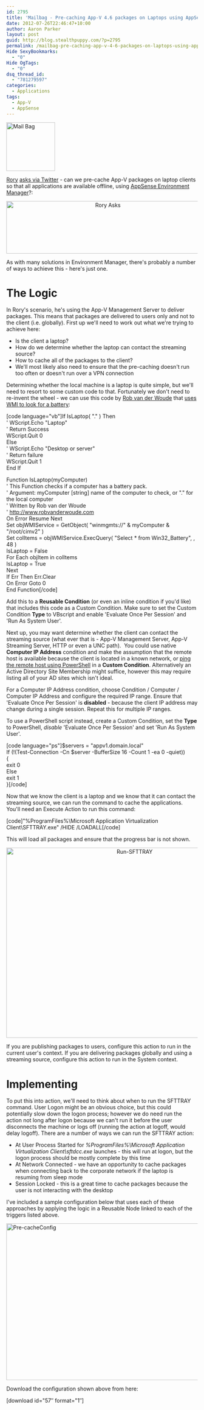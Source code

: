 ```yaml
---
id: 2795
title: 'Mailbag - Pre-caching App-V 4.6 packages on Laptops using AppSense Environment Manager 8'
date: 2012-07-26T22:46:47+10:00
author: Aaron Parker
layout: post
guid: http://blog.stealthpuppy.com/?p=2795
permalink: /mailbag-pre-caching-app-v-4-6-packages-on-laptops-using-appsense-environment-manager-8/
Hide SexyBookmarks:
  - "0"
Hide OgTags:
  - "0"
dsq_thread_id:
  - "781279597"
categories:
  - Applications
tags:
  - App-V
  - AppSense
---
```

<img class="size-full wp-image-2631 alignnone" title="Mail Bag" src="https://stealthpuppy.com/wp-content/uploads/2012/02/Mail-Bag.png" alt="Mail Bag" width="128" height="128" />

[Rory](https://twitter.com/Rorymon) [asks via Twitter](https://twitter.com/Rorymon/status/228536440403931136) - can we pre-cache App-V packages on laptop clients so that all applications are available offline, using [AppSense Environment Manager](http://www.appsense.com/policy-and-governance)?:

<p style="text-align: center;">
  <img class="size-full wp-image-2796 aligncenter" title="Rory Asks" src="https://stealthpuppy.com/wp-content/uploads/2012/07/RoryAsks.png" alt="Rory Asks" width="519" height="138" srcset="https://stealthpuppy.com/wp-content/uploads/2012/07/RoryAsks.png 519w, https://stealthpuppy.com/wp-content/uploads/2012/07/RoryAsks-150x39.png 150w, https://stealthpuppy.com/wp-content/uploads/2012/07/RoryAsks-300x79.png 300w" sizes="(max-width: 519px) 100vw, 519px" />
</p>

<p style="text-align: left;">
  As with many solutions in Environment Manager, there's probably a number of ways to achieve this - here's just one.
</p>

# The Logic

<p style="text-align: left;">
  In Rory's scenario, he's using the App-V Management Server to deliver packages. This means that packages are delivered to users only and not to the client (i.e. globally). First up we'll need to work out what we're trying to achieve here:
</p>

  * Is the client a laptop?
  * How do we determine whether the laptop can contact the streaming source?
  * How to cache all of the packages to the client?
  * We'll most likely also need to ensure that the pre-caching doesn't run too often or doesn't run over a VPN connection

Determining whether the local machine is a laptop is quite simple, but we'll need to resort to some custom code to that. Fortunately we don't need to re-invent the wheel - we can use this code by [Rob van der Woude](http://www.robvanderwoude.com/) that [uses WMI to look for a battery](http://www.robvanderwoude.com/vbstech_inventory_laptop.php):

[code language="vb"]If IsLaptop( "." ) Then  
' WScript.Echo "Laptop"  
' Return Success  
WScript.Quit 0  
Else  
' WScript.Echo "Desktop or server"  
' Return failure  
WScript.Quit 1  
End If

Function IsLaptop(myComputer)  
' This Function checks if a computer has a battery pack.  
' Argument: myComputer [string] name of the computer to check, or "." for the local computer  
' Written by Rob van der Woude  
' http://www.robvanderwoude.com  
On Error Resume Next  
Set objWMIService = GetObject( "winmgmts://" & myComputer & "/root/cimv2" )  
Set colItems = objWMIService.ExecQuery( "Select * from Win32_Battery", , 48 )  
IsLaptop = False  
For Each objItem in colItems  
IsLaptop = True  
Next  
If Err Then Err.Clear  
On Error Goto 0  
End Function[/code]

Add this to a **Reusable Condition** (or even an inline condition if you'd like) that includes this code as a Custom Condition. Make sure to set the Custom Condition **Type** to VBscript and enable 'Evaluate Once Per Session' and 'Run As System User'.

Next up, you may want determine whether the client can contact the streaming source (what ever that is - App-V Management Server, App-V Streaming Server, HTTP or even a UNC path).  You could use native **Computer IP Address** condition and make the assumption that the remote host is available because the client is located in a known network, or [ping the remote host using PowerShell](http://blogs.technet.com/b/heyscriptingguy/archive/2012/02/24/use-powershell-to-test-connectivity-on-remote-servers.aspx) in a **Custom Condition**. Alternatively an Active Directory Site Membership might suffice, however this may require listing all of your AD sites which isn't ideal.

For a Computer IP Address condition, choose Condition / Computer / Computer IP Address and configure the required IP range. Ensure that 'Evaluate Once Per Session' is **disabled** - because the client IP address may change during a single session. Repeat this for multiple IP ranges.

To use a PowerShell script instead, create a Custom Condition, set the **Type** to PowerShell, _disable_ 'Evaluate Once Per Session' and set 'Run As System User'.

[code language="ps"]$servers = "appv1.domain.local"  
If (!(Test-Connection -Cn $server -BufferSize 16 -Count 1 -ea 0 -quiet))  
{  
exit 0  
Else  
exit 1  
}[/code]

Now that we know the client is a laptop and we know that it can contact the streaming source, we can run the command to cache the applications. You'll need an Execute Action to run this command:

[code]"%ProgramFiles%\Microsoft Application Virtualization Client\SFTTRAY.exe" /HIDE /LOADALL[/code]

This will load all packages and ensure that the progress bar is not shown.

<p align="center">
  <a href="https://stealthpuppy.com/wp-content/uploads/2012/07/Run-SFTTRAY.png"><img style="background-image: none; padding-left: 0px; padding-right: 0px; display: inline; padding-top: 0px; border-width: 0px;" title="Run-SFTTRAY" src="https://stealthpuppy.com/wp-content/uploads/2012/07/Run-SFTTRAY_thumb.png" alt="Run-SFTTRAY" width="660" height="500" border="0" /></a>
</p>

If you are publishing packages to users, configure this action to run in the current user's context. If you are delivering packages globally and using a streaming source, configure this action to run in the System context.

# Implementing

To put this into action, we'll need to think about when to run the SFTTRAY command. User Logon might be an obvious choice, but this could potentially slow down the logon process; however we do need run the action not long after logon because we can't run it before the user disconnects the machine or logs off (running the action at logoff, would delay logoff). There are a number of ways we can run the SFTTRAY action:

  * At User Process Started for _%ProgramFiles%\Microsoft Application Virtualization Client\sftdcc.exe_ launches - this will run at logon, but the logon process should be mostly complete by this time
  * At Network Connected - we have an opportunity to cache packages when connecting back to the corporate network if the laptop is resuming from sleep mode
  * Session Locked - this is a great time to cache packages because the user is not interacting with the desktop

I've included a sample configuration below that uses each of these approaches by applying the logic in a Reusable Node linked to each of the triggers listed above.

[<img style="background-image: none; padding-left: 0px; padding-right: 0px; display: inline; padding-top: 0px; border: 0px;" title="Pre-cacheConfig" src="https://stealthpuppy.com/wp-content/uploads/2012/07/Pre-cacheConfig_thumb.png" alt="Pre-cacheConfig" width="660" height="412" border="0" />](https://stealthpuppy.com/wp-content/uploads/2012/07/Pre-cacheConfig.png)

Download the configuration shown above from here:

<p class="important">
  [download id="57&#8243; format="1&#8243;]
</p>